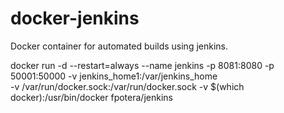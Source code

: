 # docker-jenkins
Docker container for automated builds using jenkins.

docker run -d --restart=always --name jenkins -p 8081:8080 -p 50001:50000 -v jenkins_home1:/var/jenkins_home \
   -v /var/run/docker.sock:/var/run/docker.sock -v $(which docker):/usr/bin/docker fpotera/jenkins
